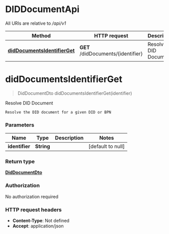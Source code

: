 # DIDDocumentApi

All URIs are relative to */api/v1*

| Method | HTTP request | Description |
|------------- | ------------- | -------------|
| [**didDocumentsIdentifierGet**](DIDDocumentApi.md#didDocumentsIdentifierGet) | **GET** /didDocuments/{identifier} | Resolve DID Document |


<a name="didDocumentsIdentifierGet"></a>
# **didDocumentsIdentifierGet**
> DidDocumentDto didDocumentsIdentifierGet(identifier)

Resolve DID Document

    Resolve the DID document for a given DID or BPN

### Parameters

|Name | Type | Description  | Notes |
|------------- | ------------- | ------------- | -------------|
| **identifier** | **String**|  | [default to null] |

### Return type

[**DidDocumentDto**](../Models/DidDocumentDto.md)

### Authorization

No authorization required

### HTTP request headers

- **Content-Type**: Not defined
- **Accept**: application/json

